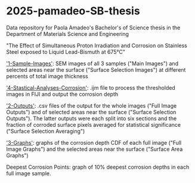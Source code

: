 # 2025-pamadeo-SB-thesis

Data repository for Paola Amadeo's Bachelor's of Science thesis in the Department of Materials Science and Engineering

"The Effect of Simultaneous Proton Irradiation and Corrosion on Stainless Steel exposed to Liquid Lead-Bismuth at 675°C"

['1-Sample-Images'](1-Sample-Images/): SEM images of all 3 samples ("Main Images") and selected areas near the surface ("Surface Selection Images") at different percents of total image thickness

['4-Stastical-Analyses-Corrosion'](4-Statistical-Analyses-Corrosion.ijm): .ijm file to process the thresholded images in FIJI and output the corrosion depth

['2-Outputs'](2-Outputs): .csv files of the output for the whole images ("Full Image Outputs") and of selected areas near the surface ("Surface Selection Outputs"). The latter outputs were each split into six sections and the fraction of corroded surface pixels averaged for statistical significance ("Surface Selection Averaging")

['3-Graphs'](3-Graphs): graphs of the corrosion depth CDF of each full image ("Full Image Graphs") and the selected areas near the surface ("Surface Area Graphs")

Deepest Corrosion Points: graph of 10% deepest corrosion depths in each full image sample.
